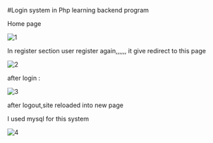 #Login system in Php
learning backend program

Home page

![1](https://user-images.githubusercontent.com/52570524/82138653-a95c9500-983f-11ea-8953-69bbf31ace6e.jpg)

In register section user register again,,,,,, it  give redirect to this page



![2](https://user-images.githubusercontent.com/52570524/82138695-05bfb480-9840-11ea-861e-c359c1c6e8d4.jpg)



after login :


![3](https://user-images.githubusercontent.com/52570524/82138691-022c2d80-9840-11ea-9317-de8551044416.jpg)



after logout,site reloaded into new page


I used mysql for this system


![4](https://user-images.githubusercontent.com/52570524/82138747-69e27880-9840-11ea-8bea-7c3d267fad7e.jpg)
